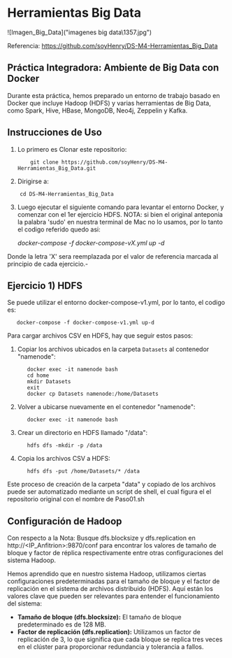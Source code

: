 # Herramientas Big Data

![Imagen_Big_Data]("imagenes big data\1357.jpg")


Referencia: https://github.com/soyHenry/DS-M4-Herramientas_Big_Data


## Práctica Integradora: Ambiente de Big Data con Docker

Durante esta práctica, hemos preparado un entorno de trabajo basado en Docker que incluye Hadoop (HDFS) y varias herramientas de Big Data, como Spark, Hive, HBase, MongoDB, Neo4j, Zeppelin y Kafka.

## Instrucciones de Uso

1. Lo primero es Clonar este repositorio:

   ```
       git clone https://github.com/soyHenry/DS-M4-Herramientas_Big_Data.git
   ```
2. Dirigirse a:

```
    cd DS-M4-Herramientas_Big_Data
```

3. Luego ejecutar el siguiente comando para levantar el entorno Docker, y comenzar con el 1er ejercicio HDFS.
   NOTA: si bien el original anteponia la palabra 'sudo' en nuestra terminal de Mac no lo usamos, por lo tanto el codigo referido quedo asi: 

   *docker-compose -f docker-compose-vX.yml up -d*

Donde la letra 'X' sera reemplazada por el valor de referencia marcada al principio de cada ejercicio.-
   

## Ejercicio 1) HDFS

Se puede utilizar el entorno docker-compose-v1.yml, por lo tanto, el codigo es: 

```
   docker-compose -f docker-compose-v1.yml up-d
```

Para cargar archivos CSV en HDFS, hay que seguir estos pasos:

1. Copiar los archivos ubicados en la carpeta `Datasets` al contenedor "namenode":

   ``` 
      docker exec -it namenode bash
      cd home
      mkdir Datasets
      exit
      docker cp Datasets namenode:/home/Datasets

   ```

3. Volver a ubicarse nuevamente en el contenedor "namenode":

   ```
      docker exec -it namenode bash
   ```

4. Crear un directorio en HDFS llamado "/data":

   ```
      hdfs dfs -mkdir -p /data
   ```

5. Copia los archivos CSV a HDFS:

   ```
      hdfs dfs -put /home/Datasets/* /data
   ```

Este proceso de creación de la carpeta "data" y copiado de los archivos puede ser automatizado mediante un script de shell, el cual figura el el repositorio original con el nombre de Paso01.sh

## Configuración de Hadoop

Con respecto a la Nota: Busque dfs.blocksize y dfs.replication en http://<IP_Anfitrion>:9870/conf para encontrar los valores de tamaño de bloque y factor de réplica respectivamente entre otras configuraciones del sistema Hadoop.

Hemos aprendido que en nuestro sistema Hadoop, utilizamos ciertas configuraciones predeterminadas para el tamaño de bloque y el factor de replicación en el sistema de archivos distribuido (HDFS). Aquí están los valores clave que pueden ser relevantes para entender el funcionamiento del sistema:

- **Tamaño de bloque (dfs.blocksize):** El tamaño de bloque predeterminado es de 128 MB.
- **Factor de replicación (dfs.replication):** Utilizamos un factor de replicación de 3, lo que significa que cada bloque se replica tres veces en el clúster para proporcionar redundancia y tolerancia a fallos.

